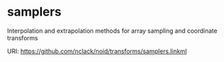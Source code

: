 # samplers 

Interpolation and extrapolation methods for array sampling and coordinate transforms

URI: https://github.com/nclack/noid/transforms/samplers.linkml


